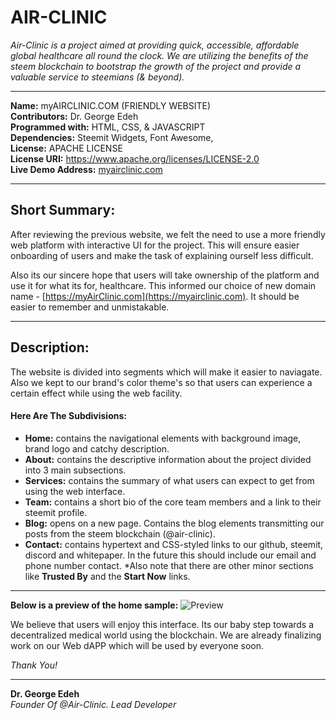 # AIR-CLINIC
*Air-Clinic is a project aimed at providing quick, accessible, affordable global healthcare all round the clock. We are utilizing the benefits of the steem blockchain to bootstrap the growth of the project and provide a valuable service to steemians (& beyond).*

---
**Name:** myAIRCLINIC.COM (FRIENDLY WEBSITE)<br/>
**Contributors:** Dr. George Edeh <br/>
**Programmed with:** HTML, CSS, & JAVASCRIPT<br/>
**Dependencies:** Steemit Widgets, Font Awesome, <br/>
**License:** APACHE LICENSE <br/>
**License URI:** https://www.apache.org/licenses/LICENSE-2.0 <br/>
**Live Demo Address:** [myairclinic.com](https://myairclinic.com/) <br/>

---
## Short Summary:
After reviewing the previous website, we felt the need to use a more friendly web platform with interactive UI for the project. This will ensure easier onboarding of users and make the task of explaining ourself less difficult. 

Also its our sincere hope that users will take ownership of the platform and use it for what its for, healthcare. This informed our choice of new domain name - [https://myAirClinic.com](https://myairclinic.com). It should be easier to remember and unmistakable.

---
## Description:
The website is divided into segments which will make it easier to naviagate. Also we kept to our brand's color theme's so that users can experience a certain effect while using the web facility.

#### Here Are The Subdivisions:
- **Home:** contains the navigational elements with background image, brand logo and catchy description.
- **About:** contains the descriptive information about the project divided into 3 main subsections.
- **Services:** contains the summary of what users can expect to get from using the web interface.
- **Team:** contains a short bio of the core team members and a link to their steemit profile.
- **Blog:** opens on a new page. Contains the blog elements transmitting our posts from the steem blockchain (@air-clinic).
- **Contact:** contains hypertext and CSS-styled links to our github, steemit, discord and whitepaper. In the future this should include our email and phone number contact.
*Also note that there are other minor sections like **Trusted By** and the **Start Now** links.

---
**Below is a preview of the home sample:**
![Preview](https://cdn.steemitimages.com/DQmQfoxMMLjeS43WkYnqkB67E4gQ4pxYuNLJSTuwC1hxebL/Screenshot_2018-06-09-16-38-43.png)

We believe that users will enjoy this interface. Its our baby step towards a decentralized medical world using the blockchain. We are already finalizing work on our Web dAPP which will be used by everyone soon.

*Thank You!*

---
**Dr. George Edeh**</br>
*Founder Of @Air-Clinic. Lead Developer*
